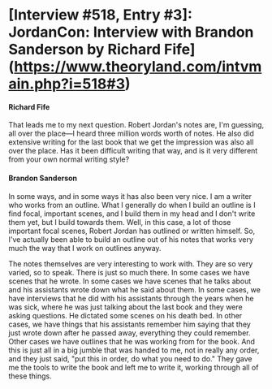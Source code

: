 # [Interview #518, Entry #3]: JordanCon: Interview with Brandon Sanderson by Richard Fife](https://www.theoryland.com/intvmain.php?i=518#3)

#### Richard Fife

That leads me to my next question. Robert Jordan's notes are, I'm guessing, all over the place—I heard three million words worth of notes. He also did extensive writing for the last book that we get the impression was also all over the place. Has it been difficult writing that way, and is it very different from your own normal writing style?

#### Brandon Sanderson

In some ways, and in some ways it has also been very nice. I am a writer who works from an outline. What I generally do when I build an outline is I find focal, important scenes, and I build them in my head and I don't write them yet, but I build towards them. Well, in this case, a lot of those important focal scenes, Robert Jordan has outlined or written himself. So, I've actually been able to build an outline out of his notes that works very much the way that I work on outlines anyway.

The notes themselves are very interesting to work with. They are so very varied, so to speak. There is just so much there. In some cases we have scenes that he wrote. In some cases we have scenes that he talks about and his assistants wrote down what he said about them. In some cases, we have interviews that he did with his assistants through the years when he was sick, where he was just talking about the last book and they were asking questions. He dictated some scenes on his death bed. In other cases, we have things that his assistants remember him saying that they just wrote down after he passed away, everything they could remember. Other cases we have outlines that he was working from for the book. And this is just all in a big jumble that was handed to me, not in really any order, and they just said, "put this in order, do what you need to do." They gave me the tools to write the book and left me to write it, working through all of these things.

